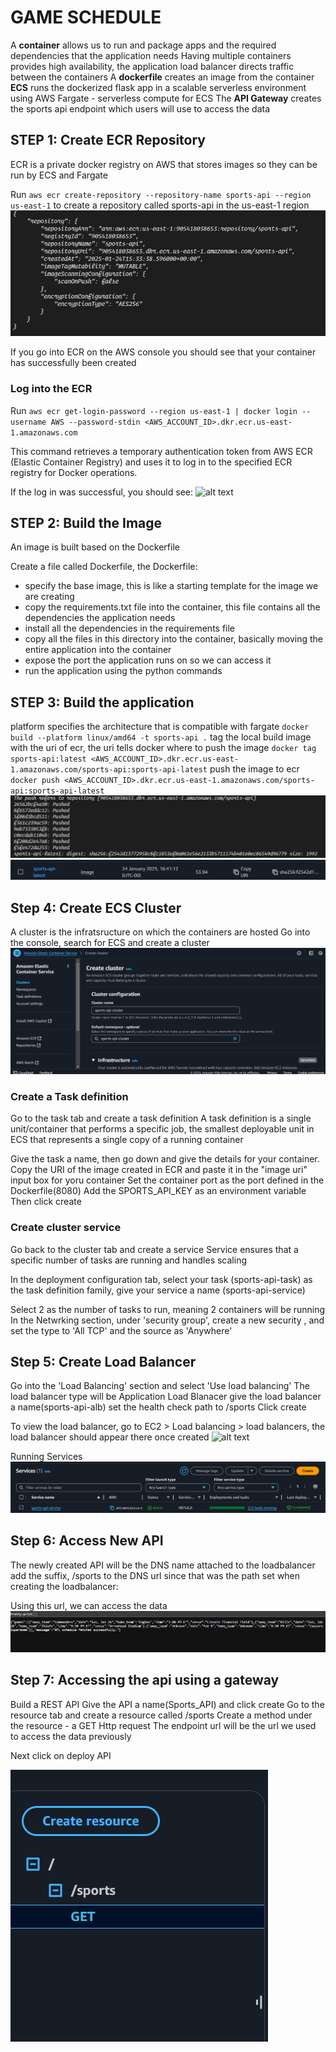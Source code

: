 # GAME SCHEDULE


A **container** allows us to run and package apps and the required dependencies that the application needs
Having multiple containers provides high availability, the application load balancer directs traffic between the containers
A **dockerfile** creates an image from the container
**ECS** runs the dockerized flask app in a scalable serverless environment using AWS Fargate - serverless compute for ECS
The **API Gateway** creates the sports api endpoint which users will use to access the data


## STEP 1: Create ECR Repository
ECR is a private docker registry on AWS that stores images so they can be run by ECS and Fargate

Run `aws ecr create-repository --repository-name sports-api --region us-east-1` to create a repository called sports-api in the us-east-1 region
![alt text](screenshots/createrepo.png)

If you go into ECR on the AWS console you should see that your container has successfully been created

### Log into the ECR
Run `aws ecr get-login-password --region us-east-1 | docker login --username AWS --password-stdin <AWS_ACCOUNT_ID>.dkr.ecr.us-east-1.amazonaws.com`

This command retrieves a temporary authentication token from AWS ECR (Elastic Container Registry) and uses it to log in to the specified ECR registry for Docker operations.

If the log in was successful, you should see: 
![alt text](screenshots/loginsuceeded.png.png)

## STEP 2: Build the Image
An image is built based on the Dockerfile

Create a file called Dockerfile, the Dockerfile:
- specify the base image, this is like a starting template for the image we are creating
- copy the requirements.txt file into the container, this file contains all the dependencies the application needs
- install all the dependencies in the requirements file
- copy all the files in this directory into the container, basically moving the entire application into the container
- expose the port the application runs on so we can access it
- run the application using the python commands

## STEP 3: Build the application
platform specifies the architecture that is compatible with fargate
`docker build --platform linux/amd64 -t sports-api .`
tag the local build image with the uri of ecr, the uri tells docker where to push the image 
`docker tag sports-api:latest <AWS_ACCOUNT_ID>.dkr.ecr.us-east-1.amazonaws.com/sports-api:sports-api-latest`
push the image to ecr
`docker push <AWS_ACCOUNT_ID>.dkr.ecr.us-east-1.amazonaws.com/sports-api:sports-api-latest`
![alt text](screenshots/pushed-img.png)
![alt text](screenshots/image-created.png)

## Step 4: Create ECS Cluster
A cluster is the infratsructure on which the containers are hosted
Go into the console, search for ECS and create a cluster
![alt text](screenshots/create-cluster.png)

### Create a Task definition
Go to the task tab and create a task definition
A task definition is a single unit/container that performs a specific job, the smallest deployable unit in ECS that represents a single copy of a running container

Give the task a name, then go down and give the details for your container. Copy the URI of the image created in ECR and paste it in the "image uri" input box for yoru container
Set the container port as the port defined in the Dockerfile(8080)
Add the SPORTS_API_KEY as an environment variable
Then click create

### Create cluster service
Go back to the cluster tab and create a service
Service ensures that a specific number of tasks are running and handles scaling

In the deployment configuration tab, select your task (sports-api-task) as the task definition family, give your service a name (sports-api-service)

Select 2 as the number of tasks to run, meaning 2 containers will be running
In the Netwrking section, under 'security group', create a new security , and set the type to 'All TCP'
and the source as 'Anywhere'

## Step 5: Create Load Balancer
Go into the 'Load Balancing' section and select 'Use load balancing'
The load balancer type will be Application Load Blanacer
give the load balancer a name(sports-api-alb)
set the health check path to /sports
Click create

To view the load balancer, go to EC2 > Load balancing > load balancers, the load balancer should appear there once created
![alt text](screenshots/alb-created.png.png)

Running Services
![alt text](screenshots/services-created.png)

## Step 6: Access New API
The newly created API will be the DNS name attached to the loadbalancer
add the suffix, /sports to the DNS url since that was the path set when creating the loadbalancer: 

Using this url, we can access the data
![alt text](screenshots/api-data.png)


## Step 7: Accessing the api using a gateway
Build a REST API
Give the API a name(Sports_API) and click create
Go to the resource tab and create a resource called /sports
Create a method under the resource - a GET Http request
The endpoint url will be the url we used to access the data previously

Next click on deploy API

![alt text](screenshots/api-gateway-methods.png)